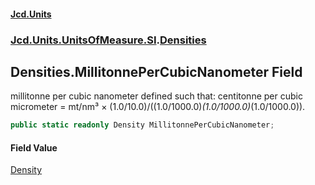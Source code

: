 #### [Jcd.Units](index.md 'index')
### [Jcd.Units.UnitsOfMeasure.SI](Jcd.Units.UnitsOfMeasure.SI.md 'Jcd.Units.UnitsOfMeasure.SI').[Densities](Densities.md 'Jcd.Units.UnitsOfMeasure.SI.Densities')

## Densities.MillitonnePerCubicNanometer Field

millitonne per cubic nanometer defined such that: centitonne per cubic micrometer = mt/nm³ × (1.0/10.0)/((1.0/1000.0)*(1.0/1000.0)*(1.0/1000.0)).

```csharp
public static readonly Density MillitonnePerCubicNanometer;
```

#### Field Value
[Density](Density.md 'Jcd.Units.UnitTypes.Density')